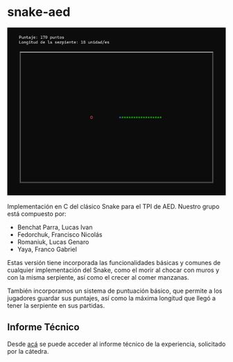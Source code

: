 # snake-aed
![](Snake.png)

Implementación en C del clásico Snake para el TPI de AED. Nuestro grupo está compuesto por:

* Benchat Parra, Lucas Ivan
* Fedorchuk, Francisco Nicolás
* Romaniuk, Lucas Genaro
* Yaya, Franco Gabriel

Estas versión tiene incorporada las funcionalidades básicas y comunes de cualquier implementación del Snake, como el morir al chocar con muros y con la misma serpiente, así como el crecer al
comer manzanas.

También incorporamos un sistema de puntuación básico, que permite a los jugadores guardar sus puntajes, así como la máxima longitud que llegó a tener la serpiente en sus partidas.

## Informe Técnico
Desde [acá](https://docs.google.com/document/d/1h6XhwBlpBwTi9dpRz9Lel1f6QWEVF6j6EzNz_bh174Y) se puede acceder al informe técnico de la experiencia, solicitado por la cátedra.
